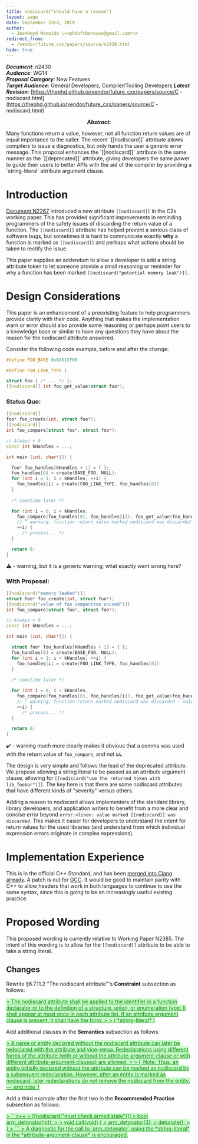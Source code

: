 ```yaml
---
title: nodiscard("should have a reason")
layout: page
date: September 23rd, 2019
author:
  - JeanHeyd Meneide \<<phdofthehouse@gmail.com>\>
redirect_from:
  - /vendor/future_cxx/papers/source/n2430.html
hide: true
---
```


<style>
pre {
  margin-top: 0px;
  margin-bottom: 0px;
}
.ins, ins, ins *, span.ins, span.ins * {
  background-color: rgb(200, 250, 200);
  color: rgb(0, 136, 0);
  text-decoration: underline;
}
.del, del, del *, span.del, span.del * {
  background-color: rgb(250, 200, 200);
  color: rgb(255, 0, 0);
  text-decoration: line-through;
  text-decoration-color: rgb(255, 0, 0);
}
math, span.math {
  font-family: serif;
  font-style: italic;
}
ul {
  list-style-type: "— ";
}
blockquote {
  counter-reset: paragraph;
}
div.numbered, div.newnumbered {
  margin-left: 2em;
  margin-top: 1em;
  margin-bottom: 1em;
}
div.numbered:before, div.newnumbered:before {
  position: absolute;
  margin-left: -2em;
  display-style: block;
}
div.numbered:before {
  content: counter(paragraph);
  counter-increment: paragraph;
}
div.newnumbered:before {
  content: "�";
}
div.numbered ul, div.newnumbered ul {
  counter-reset: list_item;
}
div.numbered li, div.newnumbered li {
  margin-left: 3em;
}
div.numbered li:before, div.newnumbered li:before {
  position: absolute;
  margin-left: -4.8em;
  display-style: block;
}
div.numbered li:before {
  content: "(" counter(paragraph) "." counter(list_item) ")";
  counter-increment: list_item;
}
div.newnumbered li:before {
  content: "(�." counter(list_item) ")";
  counter-increment: list_item;
}
</style>

_**Document**_: n2430  
_**Audience**_: WG14  
_**Proposal Category**_: New Features  
_**Target Audience**_: General Developers, Compiler/Tooling Developers
_**Latest Revision**_: [https://thephd.github.io/vendor/future_cxx/papers/source/C - nodiscard.html](https://thephd.github.io/vendor/future_cxx/papers/source/C - nodiscard.html)

<p style="text-align: center">
<span style="font-style: italic; font-weight: bold">Abstract:</span>
<p>Many functions return a value, however, not all function return values are of equal importance to the caller. The recent `[[nodiscard]]` attribute allows compilers to issue a diagnostics, but only hands the user a generic error message. This proposal enhances the `[[nodiscard]]` attribute in the same manner as the `[[deprecated]]` attribute, giving developers the same power to guide their users to better APIs with the aid of the compiler by providing a `string-literal` attribute argument clause.</p>
</p>



# Introduction

[Document N2267](http://www.open-std.org/jtc1/sc22/wg14/www/docs/n2267.pdf) introduced a new attribute `[[nodiscard]]` in the C2x working paper. This has provided significant improvements in reminding programmers of the safety issues of discarding the return value of a function. The `[[nodiscard]]` attribute has helped prevent a serious class of software bugs, but sometimes it is hard to communicate exactly **why** a function is marked as `[[nodiscard]]` and perhaps what actions should be taken to rectify the issue.

This paper supplies an addendum to allow a developer to add a string attribute token to let someone provide a small reasoning or reminder for why a function has been marked `[[nodiscard("potential memory leak")]]`.



# Design Considerations

This paper is an enhancement of a preexisting feature to help programmers provide clarity with their code. Anything that makes the implementation warn or error should also provide some reasoning or perhaps point users to a knowledge base or similar to have any questions they have about the reason for the nodiscard attribute answered.


Consider the following code example, before and after the change:

```c++
#define FOO_BASE 0xBA51CF00

#define FOO_LINK_TYPE 1

struct foo { /* ... */ };
[[nodiscard]] int foo_get_value(struct foo*);
```

### Status Quo:

```c++
[[nodiscard]] 
foo* foo_create(int, struct foo*);
[[nodiscard]] 
int foo_compare(struct foo*, struct foo*);

// Always > 0
const int kHandles = ...;

int main (int, char*[]) {

  foo* foo_handles[kHandles + 1] = { };
  foo_handles[0] = create(BASE_FOO, NULL);
  for (int i = 1; i < kHandles; ++i) {
    foo_handles[i] = create(FOO_LINK_TYPE, foo_handles[0])
  }
  
  /* sometime later */

  for (int i = 0; i < kHandles, 
    foo_compare(foo_handles[0], foo_handles[i]), foo_get_value(foo_handles[i]) > 0; 
    // ^ warning: function return value marked nodiscard was discarded
    ++i) {
      /* process... */
  }

  return 0;
}
```

⚠️ - warning, but it is a generic warning; what exactly went wrong here?

### With Proposal:

```c++
[[nodiscard("memory leaked")]] 
struct foo* foo_create(int, struct foo*);
[[nodiscard("value of foo comparison unused")]] 
int foo_compare(struct foo*, struct foo*);

// Always > 0
const int kHandles = ...;

int main (int, char*[]) {

  struct foo* foo_handles[kHandles + 1] = { };
  foo_handles[0] = create(BASE_FOO, NULL);
  for (int i = 1; i < kHandles; ++i) {
    foo_handles[i] = create(FOO_LINK_TYPE, foo_handles[0])
  }
  
  /* sometime later */

  for (int i = 0; i < kHandles, 
    foo_compare(foo_handles[0], foo_handles[i]), foo_get_value(foo_handles[i]) > 0; 
    // ^ warning: function return marked nodiscard was discarded - value of foo comparison unused
    ++i) {
      /* process... */
  }

  return 0;
}
```

✔️ - warning much more clearly makes it obvious that a comma was used with the return value of `foo_compare`, and not `&&`.


The design is very simple and follows the lead of the deprecated attribute. We propose allowing a string literal to be passed as an attribute argument clause, allowing for `[[nodiscard("use the returned token with lib_foobar")]]`. The key here is that there are some nodiscard attributes that have different kinds of "severity" versus others.

Adding a reason to nodiscard allows implementers of the standard library, library developers, and application writers to benefit from a more clear and concise error beyond `error:<line>: value marked [[nodiscard]] was discarded`. This makes it easier for developers to understand the intent for return values for the used libraries (and understand from which individual expression errors originate in complex expressions).



# Implementation Experience

This is in the official C++ Standard, and has been [merged into Clang already](http://lists.llvm.org/pipermail/cfe-commits/Week-of-Mon-20190715/280158.html). A patch is out for [GCC](https://gcc.gnu.org/ml/gcc-patches/2019-09/msg00858.html). It would be good to maintain parity with C++ to allow headers that work in both languages to continue to use the same syntax, since this is going to be an increasingly useful existing practice.



# Proposed Wording

This proposed wording is currently relative to Working Paper N2385. The intent of this wording is to allow for the `[[nodiscard]]` attribute to be able to take a string literal.


## Changes

Rewrite §6.7.11.2 "The nodiscard attribute"'s **Constraint** subsection as follows:

<ins>
> The nodiscard attribute shall be applied to the identifier in a function declarator or to the definition of a structure, union, or enumeration type. It shall appear at most once in each attribute list. If an attribute argument clause is present, it shall have the form:
> 
> ( *string-literal* )
</ins>

Add additional clauses in the **Semantics** subsection as follows:

<ins>
> A name or entity declared without the nodiscard attribute can later be redeclared with the attribute and vice-versa. Redeclarations using different forms of the attribute (with or without the attribute-argument-clause or with different attribute-argument-clauses) are allowed.
> 
> [  Note: Thus, an entity initially declared without the attribute can be marked as nodiscard by a subsequent redeclaration. However, after an entity is marked as nodiscard, later redeclarations do not remove the nodiscard from the entity. —  end note  ]
</ins>

Add a third example after the first two in the **Recommended Practice** subsection as follows:

<ins>
> ```c++
> [[nodiscard("must check armed state")]] 
> bool arm_detonator(int);
> 
> void call(void) {
>   arm_detonator(3);
>   detonate();
> }
> ```
> A diagnostic for the call to `arm_detonator` using the *string-literal* in the *attribute-argument-clause* is encouraged.
</ins>
